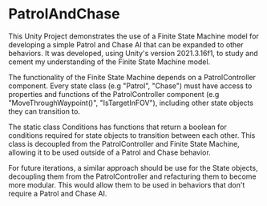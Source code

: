 # PatrolAndChase

This Unity Project demonstrates the use of a Finite State Machine model for developing a simple Patrol and Chase AI that can be expanded to other behaviors.
It was developed, using Unity's version 2021.3.16f1, to study and cement my understanding of the Finite State Machine model.

The functionality of the Finite State Machine depends on a PatrolController component. Every state class (e.g "Patrol", "Chase") must have access to properties and functions of the PatrolController component (e.g "MoveThroughWaypoint()", "IsTargetInFOV"), including other state objects they can transition to.

The static class Conditions has functions that return a boolean for conditions required for state objects to transition between each other. This class is decoupled from the PatrolController and Finite State Machine, allowing it to be used outside of a Patrol and Chase behavior.

For future iterations, a similar approach should be use for the State objects, decoupling them from the PatrolController and refacturing them to become more modular. This would allow them to be used in behaviors that don't require a Patrol and Chase AI.
